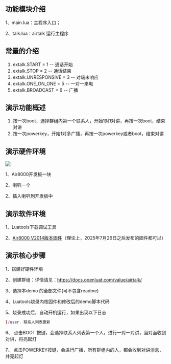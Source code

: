 
## 功能模块介绍

1、main.lua：主程序入口；

2、talk.lua：airtalk 运行主程序

## 常量的介绍

1. extalk.START = 1     -- 通话开始
2. extalk.STOP = 2      -- 通话结束
3. extalk.UNRESPONSIVE = 3  -- 对端未响应
4. extalk.ONE_ON_ONE = 5  -- 一对一来电
5. extalk.BROADCAST = 6 -- 广播


## 演示功能概述

1.    按一次boot，选择群组内第一个联系人，开始1对1对讲，再按一次boot，结束对讲
2.    按一次powerkey，开始1对多广播，再按一次powerkey或者boot，结束对讲

## 演示硬件环境

![](https://docs.openluat.com/air8000/luatos/app/image/netdrv_multi.jpg)

1、Air8000开发板一块

2、喇叭一个

2、插入喇叭到开发板中


## 演示软件环境

1、Luatools下载调试工具

2、[Air8000 V2014版本固件](https://docs.openluat.com/air8000/luatos/firmware/)（理论上，2025年7月26日之后发布的固件都可以）


## 演示核心步骤

1、搭建好硬件环境

2、创建群组：详情请见：https://docs.openluat.com/value/airtalk/

3、选择本demo 的全部文件(可不包含readme)

4、Luatools烧录内核固件和修改后的demo脚本代码

5、烧录成功后，自动开机运行，如果出现以下日志

``` lua
I/user. 联系人列表更新
```

6、 点击BOOT 按键，会选择联系人列表第一个人，进行一对一对讲，当对面收到对讲，将亮起灯

7、 点击POWERKEY按键，会进行广播，所有群组内的人，都会收到对讲消息，并亮起灯


